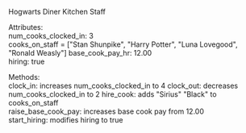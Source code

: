 Hogwarts Diner Kitchen Staff  

Attributes:  
num_cooks_clocked_in: 3  
cooks_on_staff = ["Stan Shunpike", "Harry Potter", "Luna Lovegood", "Ronald Weasly"]
base_cook_pay_hr: 12.00  
hiring: true  

Methods:  
clock_in: increases num_cooks_clocked_in to 4
clock_out: decreases num_cooks_clocked_in  to 2
hire_cook: adds "Sirius" "Black" to cooks_on_staff  
raise_base_cook_pay: increases base cook pay from 12.00  
start_hiring: modifies hiring to true  
